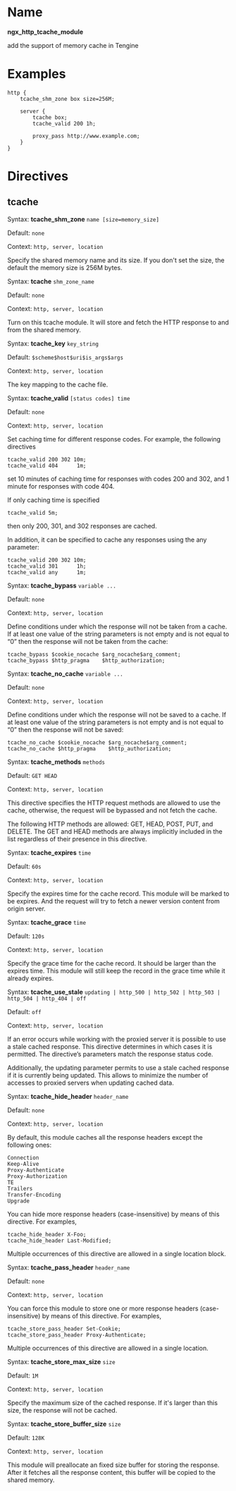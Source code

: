 # Name #

**ngx\_http\_tcache\_module**

add the support of memory cache in Tengine

# Examples #

	http {
        tcache_shm_zone box size=256M;

        server {
            tcache box;
            tcache_valid 200 1h;

            proxy_pass http://www.example.com;
        }
	}

# Directives #

## tcache ##


Syntax: **tcache_shm_zone** `name [size=memory_size]`

Default: `none`

Context: `http, server, location`

Specify the shared memory name and its size. If you don't set the size, the default the memory size is 256M bytes.


Syntax: **tcache** `shm_zone_name`

Default: `none`

Context: `http, server, location`

Turn on this tcache module. It will store and fetch the HTTP response to and from the shared memory.


Syntax: **tcache_key** `key_string`

Default: `$scheme$host$uri$is_args$args`

Context: `http, server, location`

The key mapping to the cache file. 


Syntax: **tcache_valid** `[status codes] time`

Default: `none`

Context: `http, server, location`

Set caching time for different response codes. For example, the following directives

    tcache_valid 200 302 10m;
    tcache_valid 404      1m;

set 10 minutes of caching time for responses with codes 200 and 302, and 1 minute for responses with code 404.

If only caching time is specified

    tcache_valid 5m;

then only 200, 301, and 302 responses are cached.

In addition, it can be specified to cache any responses using the any parameter:

    tcache_valid 200 302 10m;
    tcache_valid 301      1h;
    tcache_valid any      1m;


Syntax: **tcache_bypass** `variable ...`

Default: `none`

Context: `http, server, location`

Define conditions under which the response will not be taken from a cache. If at least one value of the string parameters is not empty and is not equal to “0” then the response will not be taken from the cache:

    tcache_bypass $cookie_nocache $arg_nocache$arg_comment;
    tcache_bypass $http_pragma    $http_authorization;


Syntax: **tcache_no_cache** `variable ...`

Default: `none`

Context: `http, server, location`

Define conditions under which the response will not be saved to a cache. If at least one value of the string parameters is not empty and is not equal to “0” then the response will not be saved:

    tcache_no_cache $cookie_nocache $arg_nocache$arg_comment;
    tcache_no_cache $http_pragma    $http_authorization;


Syntax: **tcache_methods** `methods`

Default: `GET HEAD`

Context: `http, server, location`

This directive specifies the HTTP request methods are allowed to use the cache, otherwise, the request will be bypassed and not fetch the cache.

The following HTTP methods are allowed: GET, HEAD, POST, PUT, and DELETE. The GET and HEAD methods are always implicitly included in the list regardless of their presence in this directive.


Syntax: **tcache_expires** `time`

Default: `60s`

Context: `http, server, location`

Specify the expires time for the cache record. This module will be marked to be expires. And the request will try to fetch a newer version content from origin server.


Syntax: **tcache_grace** `time`

Default: `120s`

Context: `http, server, location`

Specify the grace time for the cache record. It should be larger than the expires time. This module will still keep the record in the grace time while it already expires.


Syntax: **tcache_use_stale** `updating | http_500 | http_502 | http_503 | http_504 | http_404 | off`

Default: `off`

Context: `http, server, location`

If an error occurs while working with the proxied server it is possible to use a stale cached response. This directive determines in which cases it is permitted. The directive’s parameters match the response status code.

Additionally, the updating parameter permits to use a stale cached response if it is currently being updated. This allows to minimize the number of accesses to proxied servers when updating cached data.


Syntax: **tcache_hide_header** `header_name`

Default: `none`

Context: `http, server, location`

By default, this module caches all the response headers except the following ones:

    Connection
    Keep-Alive
    Proxy-Authenticate
    Proxy-Authorization
    TE
    Trailers
    Transfer-Encoding
    Upgrade

You can hide more response headers (case-insensitive) by means of this directive. For examples,

    tcache_hide_header X-Foo;
    tcache_hide_header Last-Modified;

Multiple occurrences of this directive are allowed in a single location block.


Syntax: **tcache_pass_header** `header_name`

Default: `none`

Context: `http, server, location`

You can force this module to store one or more response headers (case-insensitive) by means of this directive. For examples,

    tcache_store_pass_header Set-Cookie;
    tcache_store_pass_header Proxy-Authenticate;

Multiple occurrences of this directive are allowed in a single location.


Syntax: **tcache_store_max_size** `size`

Default: `1M`

Context: `http, server, location`

Specify the maximum size of the cached response. If it's larger than this size, the response will not be cached.


Syntax: **tcache_store_buffer_size** `size`

Default: `128K`

Context: `http, server, location`

This module will preallocate an fixed size buffer for storing the response. After it fetches all the response content, this buffer will be copied to the shared memory.
